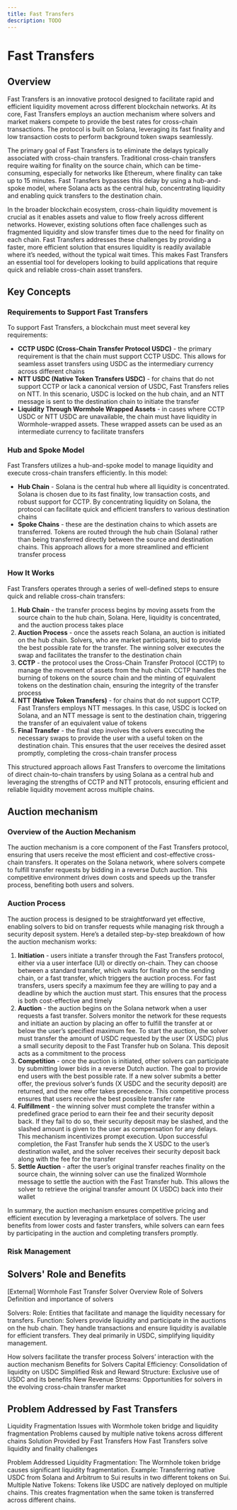```yaml
---
title: Fast Transfers
description: TODO
---
```


# Fast Transfers

## Overview

Fast Transfers is an innovative protocol designed to facilitate rapid and efficient liquidity movement across different blockchain networks. At its core, Fast Transfers employs an auction mechanism where solvers and market makers compete to provide the best rates for cross-chain transactions. The protocol is built on Solana, leveraging its fast finality and low transaction costs to perform background token swaps seamlessly.

The primary goal of Fast Transfers is to eliminate the delays typically associated with cross-chain transfers. Traditional cross-chain transfers require waiting for finality on the source chain, which can be time-consuming, especially for networks like Ethereum, where finality can take up to 15 minutes. Fast Transfers bypasses this delay by using a hub-and-spoke model, where Solana acts as the central hub, concentrating liquidity and enabling quick transfers to the destination chain.

In the broader blockchain ecosystem, cross-chain liquidity movement is crucial as it enables assets and value to flow freely across different networks. However, existing solutions often face challenges such as fragmented liquidity and slow transfer times due to the need for finality on each chain. Fast Transfers addresses these challenges by providing a faster, more efficient solution that ensures liquidity is readily available where it’s needed, without the typical wait times. This makes Fast Transfers an essential tool for developers looking to build applications that require quick and reliable cross-chain asset transfers.

## Key Concepts
<!--
Solana as the chosen hub: Reasons and advantages
How It Works:
Process: When transferring assets, they move from the source chain to the hub chain. An auction occurs on the hub chain, and the assets are sent to the destination chain.
Background on CCTP and its relevance to Fast Transfers
Redirect to the detailed CCTP documentation
Explanation of the CCTP and NTT protocols
-->

### Requirements to Support Fast Transfers

To support Fast Transfers, a blockchain must meet several key requirements:

- **CCTP USDC (Cross-Chain Transfer Protocol USDC)** - the primary requirement is that the chain must support CCTP USDC. This allows for seamless asset transfers using USDC as the intermediary currency across different chains
- **NTT USDC (Native Token Transfers USDC)** - for chains that do not support CCTP or lack a canonical version of USDC, Fast Transfers relies on NTT. In this scenario, USDC is locked on the hub chain, and an NTT message is sent to the destination chain to initiate the transfer
- **Liquidity Through Wormhole Wrapped Assets** - in cases where CCTP USDC or NTT USDC are unavailable, the chain must have liquidity in Wormhole-wrapped assets. These wrapped assets can be used as an intermediate currency to facilitate transfers

### Hub and Spoke Model

Fast Transfers utilizes a hub-and-spoke model to manage liquidity and execute cross-chain transfers efficiently. In this model:

- **Hub Chain** - Solana is the central hub where all liquidity is concentrated. Solana is chosen due to its fast finality, low transaction costs, and robust support for CCTP. By concentrating liquidity on Solana, the protocol can facilitate quick and efficient transfers to various destination chains
- **Spoke Chains** - these are the destination chains to which assets are transferred. Tokens are routed through the hub chain (Solana) rather than being transferred directly between the source and destination chains. This approach allows for a more streamlined and efficient transfer process

### How It Works

Fast Transfers operates through a series of well-defined steps to ensure quick and reliable cross-chain transfers:

1. **Hub Chain** - the transfer process begins by moving assets from the source chain to the hub chain, Solana. Here, liquidity is concentrated, and the auction process takes place
2. **Auction Process** - once the assets reach Solana, an auction is initiated on the hub chain. Solvers, who are market participants, bid to provide the best possible rate for the transfer. The winning solver executes the swap and facilitates the transfer to the destination chain
3. **CCTP** - the protocol uses the Cross-Chain Transfer Protocol (CCTP) to manage the movement of assets from the hub chain. CCTP handles the burning of tokens on the source chain and the minting of equivalent tokens on the destination chain, ensuring the integrity of the transfer process
4. **NTT (Native Token Transfers)** - for chains that do not support CCTP, Fast Transfers employs NTT messages. In this case, USDC is locked on Solana, and an NTT message is sent to the destination chain, triggering the transfer of an equivalent value of tokens
5. **Final Transfer** - the final step involves the solvers executing the necessary swaps to provide the user with a useful token on the destination chain. This ensures that the user receives the desired asset promptly, completing the cross-chain transfer process

This structured approach allows Fast Transfers to overcome the limitations of direct chain-to-chain transfers by using Solana as a central hub and leveraging the strengths of CCTP and NTT protocols, ensuring efficient and reliable liquidity movement across multiple chains.

## Auction mechanism

### Overview of the Auction Mechanism

The auction mechanism is a core component of the Fast Transfers protocol, ensuring that users receive the most efficient and cost-effective cross-chain transfers. It operates on the Solana network, where solvers compete to fulfill transfer requests by bidding in a reverse Dutch auction. This competitive environment drives down costs and speeds up the transfer process, benefiting both users and solvers.

### Auction Process

The auction process is designed to be straightforward yet effective, enabling solvers to bid on transfer requests while managing risk through a security deposit system. Here’s a detailed step-by-step breakdown of how the auction mechanism works:

1. **Initiation** - users initiate a transfer through the Fast Transfers protocol, either via a user interface (UI) or directly on-chain. They can choose between a standard transfer, which waits for finality on the sending chain, or a fast transfer, which triggers the auction process. For fast transfers, users specify a maximum fee they are willing to pay and a deadline by which the auction must start. This ensures that the process is both cost-effective and timely
2. **Auction** - the auction begins on the Solana network when a user requests a fast transfer. Solvers monitor the network for these requests and initiate an auction by placing an offer to fulfill the transfer at or below the user’s specified maximum fee. To start the auction, the solver must transfer the amount of USDC requested by the user (X USDC) plus a small security deposit to the Fast Transfer hub on Solana. This deposit acts as a commitment to the process
3. **Competition** - once the auction is initiated, other solvers can participate by submitting lower bids in a reverse Dutch auction. The goal to provide end users with the best possible rate. If a new solver submits a better offer, the previous solver’s funds (X USDC and the security deposit) are returned, and the new offer takes precedence. This competitive process ensures that users receive the best possible transfer rate 
4. **Fulfillment** - the winning solver must complete the transfer within a predefined grace period to earn their fee and their security deposit back. If they fail to do so, their security deposit may be slashed, and the slashed amount is given to the user as compensation for any delays.  This mechanism incentivizes prompt execution.
Upon successful completion, the Fast Transfer hub sends the X USDC to the user’s destination wallet, and the solver receives their security deposit back along with the fee for the transfer
5. **Settle Auction** - after the user’s original transfer reaches finality on the source chain, the winning solver can use the finalized Wormhole message to settle the auction with the Fast Transfer hub. This allows the solver to retrieve the original transfer amount (X USDC) back into their wallet

In summary, the auction mechanism ensures competitive pricing and efficient execution by leveraging a marketplace of solvers. The user benefits from lower costs and faster transfers, while solvers can earn fees by participating in the auction and completing transfers promptly.

### Risk Management

## Solvers' Role and Benefits

[External] Wormhole Fast Transfer Solver Overview
Role of Solvers
Definition and importance of solvers

Solvers:
Role: Entities that facilitate and manage the liquidity necessary for transfers.
Function: Solvers provide liquidity and participate in the auctions on the hub chain. They handle transactions and ensure liquidity is available for efficient transfers. They deal primarily in USDC, simplifying liquidity management.

How solvers facilitate the transfer process
Solvers’ interaction with the auction mechanism
Benefits for Solvers
Capital Efficiency: Consolidation of liquidity on USDC
Simplified Risk and Reward Structure: Exclusive use of USDC and its benefits
New Revenue Streams: Opportunities for solvers in the evolving cross-chain transfer market

## Problem Addressed by Fast Transfers

Liquidity Fragmentation
Issues with Wormhole token bridge and liquidity fragmentation
Problems caused by multiple native tokens across different chains
Solution Provided by Fast Transfers
How Fast Transfers solve liquidity and finality challenges

Problem Addressed
Liquidity Fragmentation: The Wormhole token bridge causes significant liquidity fragmentation. Example: Transferring native USDC from Solana and Arbitrum to Sui results in two different tokens on Sui.
Multiple Native Tokens: Tokens like USDC are natively deployed on multiple chains. This creates fragmentation when the same token is transferred across different chains.

